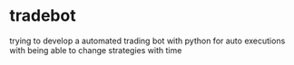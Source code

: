 # tradebot
trying to develop a automated trading bot with python for auto executions with being able to change strategies with time
